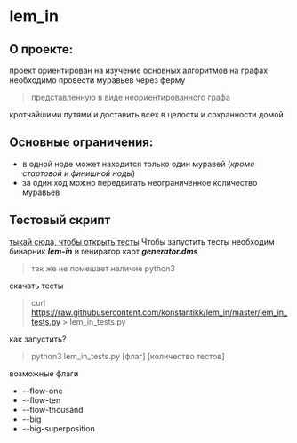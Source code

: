 # lem_in
## О проекте:
проект ориентирован на изучение основных алгоритмов на графах
необходимо провести муравьев через ферму
>представленную в виде неориентированного графа

кротчайшими путями и доставить всех в целости и сохранности домой


## Основные ограничения:
- в одной ноде может находится только один муравей (*кроме стартовой и финишной ноды*)
- за один ход можно передвигать неограниченное количество муравьев

## Тестовый скрипт 
[тыкай сюда, чтобы открыть тесты](https://github.com/konstantikk/lem_in/blob/master/lem_in_tests.py)
Чтобы запустить тесты необхoдим бинарник ***lem-in*** и гениратор карт ***generator.dms***

> так же не помешает наличие python3

скачать тесты

> curl  https://raw.githubusercontent.com/konstantikk/lem_in/master/lem_in_tests.py > lem_in_tests.py

как запустить?

> python3 lem_in_tests.py [флаг] [количество тестов]

возможные флаги
- --flow-one
- --flow-ten
- --flow-thousand
- --big
- --big-superposition

